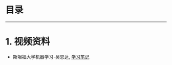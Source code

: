 # 目录

<!--自动插入TOC：https://github.com/ekalinin/github-markdown-toc-->
<!--ts-->


<!--te-->

----


# 1. 视频资料

* 斯坦福大学机器学习-吴恩达, [学习笔记](https://blog.csdn.net/hujingshuang/article/category/3277895)
